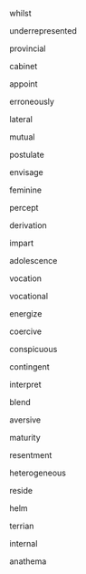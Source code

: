 whilst

underrepresented

provincial

cabinet

appoint

erroneously

lateral

mutual

postulate

envisage

feminine

percept

derivation

impart

adolescence

vocation

vocational

energize

coercive

conspicuous

contingent

interpret

blend

aversive

maturity

resentment

heterogeneous

reside

helm

terrian

internal

anathema

